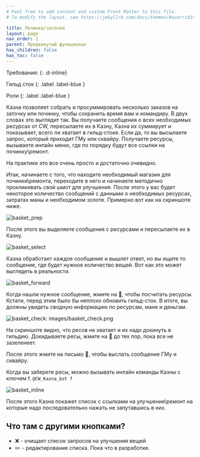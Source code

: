```yaml
---
# Feel free to add content and custom Front Matter to this file.
# To modify the layout, see https://jekyllrb.com/docs/themes/#overriding-theme-defaults

title: Починка/заточка 
layout: page
nav_order: 1
parent: Продвинутый функционал  
has_children: false
has_toc: false
---
```


Требования: 
{: .d-inline}

Гильд сток 
{: .label .label-blue }

Роли 
{: .label .label-blue }

Казна позволяет собрать и просуммировать несколько заказов на заточку или починку, чтобы сохранить время вам и командиру. В двух словах это выглядит так. Вы получаете сообщения о всех необходимых ресурсах от CW, пересылаете их в Казну, Казна их суммирует и показывает, всего ли хватает в гильд-стоке. Если да, то вы высылаете запрос, который приходит ГМу или сквайру. Получаете ресурсы, вызываете инлайн меню, где по порядку будут все ссылки на починку\ремонт. 

На практике это все очень просто и достаточно очевидно. 

Итак, начинаете с того, что находите необходимый магазин для починки\ремонта, переходите в него и начинаете методично прокликивать свой шмот для улучшения. После этого у вас будет некоторое количество сообщений с данными о необходимых ресурсах, затратах маны и необходимом золоте. Примерно вот как на скриншоте ниже.

![basket_prep]

После этого вы выделяете сообщения с ресурсами и пересылаете их в Казну. 

![basket_select] 

Казна обработает каждое сообщение и вышлет ответ, но вы ищите то сообщение, где будет нужное количество вещей. Вот как это может выглядеть в реальности. 

![basket_forward]

Когда нашли нужное сообщение, жмите на 🔄, чтобы посчитать ресурсы. Кстати, перед этим было бы неплохо обновить гильд-сток. В итоге, вы должны увидеть сводную информацию по ресурсам, мане и деньгам. 

![basket_check]: images/basket_check.png

На скриншоте видно, что ресов не хватает и их надо докинуть в гильдию. Докидываете ресы,  жмите на 🔄 до тех пор, пока все не зазеленеет. 

После этого жмите на письмо 📨, чтобы выслать сообщение ГМу и сквайру. 

Когда вы заберете ресы, можно вызывать инлайн команды Казны с ключем f. `@CW_Kazna_bot f`

![basket_inline] 

После этого Казна покажет список с ссылками на улучшение\ремонт на которые надо последовательно нажать не запутавшись в них. 

## Что там с другими кнопками? 

- ❌ - очищает список запросов на улучшения вещей
- ✏️ - редактирование списка. Пока что в разработке. 




[basket_prep]: images/basket_prep.png
[basket_select]: images/basket_select.png
[basket_forward]: images/basket_forward.png
[basket_check]: images/basket_check.png
[basket_inline]: images/basket_inline.png
